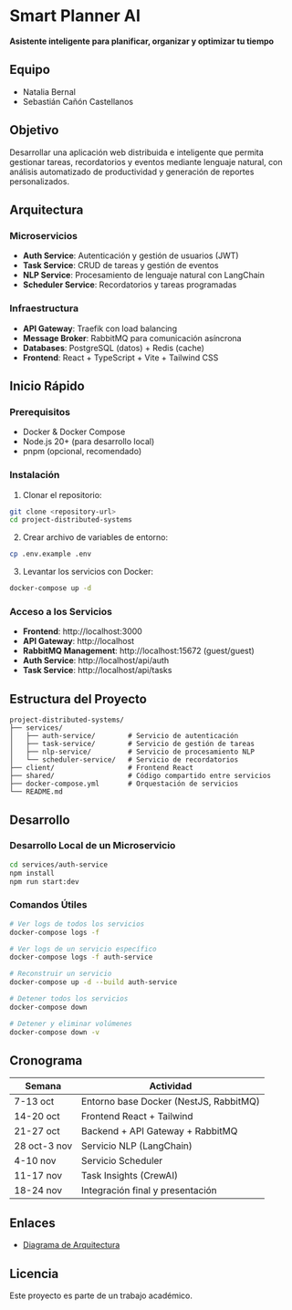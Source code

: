 # Smart Planner AI

**Asistente inteligente para planificar, organizar y optimizar tu tiempo**

## Equipo
- Natalia Bernal
- Sebastián Cañón Castellanos

## Objetivo

Desarrollar una aplicación web distribuida e inteligente que permita gestionar tareas, recordatorios y eventos mediante lenguaje natural, con análisis automatizado de productividad y generación de reportes personalizados.

## Arquitectura

### Microservicios
- **Auth Service**: Autenticación y gestión de usuarios (JWT)
- **Task Service**: CRUD de tareas y gestión de eventos
- **NLP Service**: Procesamiento de lenguaje natural con LangChain
- **Scheduler Service**: Recordatorios y tareas programadas

### Infraestructura
- **API Gateway**: Traefik con load balancing
- **Message Broker**: RabbitMQ para comunicación asíncrona
- **Databases**: PostgreSQL (datos) + Redis (cache)
- **Frontend**: React + TypeScript + Vite + Tailwind CSS

## Inicio Rápido

### Prerequisitos
- Docker & Docker Compose
- Node.js 20+ (para desarrollo local)
- pnpm (opcional, recomendado)

### Instalación

1. Clonar el repositorio:
```bash
git clone <repository-url>
cd project-distributed-systems
```

2. Crear archivo de variables de entorno:
```bash
cp .env.example .env
```

3. Levantar los servicios con Docker:
```bash
docker-compose up -d
```

### Acceso a los Servicios

- **Frontend**: http://localhost:3000
- **API Gateway**: http://localhost
- **RabbitMQ Management**: http://localhost:15672 (guest/guest)
- **Auth Service**: http://localhost/api/auth
- **Task Service**: http://localhost/api/tasks

## Estructura del Proyecto

```
project-distributed-systems/
├── services/
│   ├── auth-service/        # Servicio de autenticación
│   ├── task-service/        # Servicio de gestión de tareas
│   ├── nlp-service/         # Servicio de procesamiento NLP
│   └── scheduler-service/   # Servicio de recordatorios
├── client/                  # Frontend React
├── shared/                  # Código compartido entre servicios
├── docker-compose.yml       # Orquestación de servicios
└── README.md
```

## Desarrollo

### Desarrollo Local de un Microservicio

```bash
cd services/auth-service
npm install
npm run start:dev
```

### Comandos Útiles

```bash
# Ver logs de todos los servicios
docker-compose logs -f

# Ver logs de un servicio específico
docker-compose logs -f auth-service

# Reconstruir un servicio
docker-compose up -d --build auth-service

# Detener todos los servicios
docker-compose down

# Detener y eliminar volúmenes
docker-compose down -v
```

## Cronograma

| Semana | Actividad |
|--------|-----------|
| 7-13 oct | Entorno base Docker (NestJS, RabbitMQ) |
| 14-20 oct | Frontend React + Tailwind |
| 21-27 oct | Backend + API Gateway + RabbitMQ |
| 28 oct-3 nov | Servicio NLP (LangChain) |
| 4-10 nov | Servicio Scheduler |
| 11-17 nov | Task Insights (CrewAI) |
| 18-24 nov | Integración final y presentación |

## Enlaces

- [Diagrama de Arquitectura](https://drive.google.com/file/d/1EG13F8j1EkPJFaTDMNI6yVMAld80QVIJ/view?usp=sharing)

## Licencia

Este proyecto es parte de un trabajo académico.
